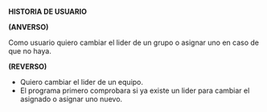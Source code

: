 **HISTORIA DE USUARIO**

**(ANVERSO)**

Como usuario quiero cambiar el lider de un grupo o asignar uno en caso de que no
haya.

**(REVERSO)**

- Quiero cambiar el lider de un equipo.
- El programa primero comprobara si ya existe un lider para cambiar el asignado
  o asignar uno nuevo.
